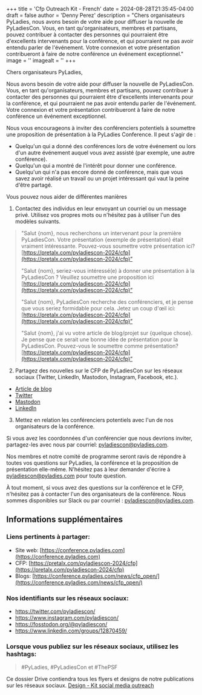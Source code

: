 +++
title = 'Cfp Outreach Kit - French'
date = 2024-08-28T21:35:45-04:00
draft = false
author = 'Denny Perez'
description = "Chers organisateurs PyLadies, nous avons besoin de votre aide pour diffuser la nouvelle de PyLadiesCon. Vous, en tant qu'organisateurs, membres et partisans, pouvez contribuer à contacter des personnes qui pourraient être d'excellents intervenants pour la conférence, et qui pourraient ne pas avoir entendu parler de l'événement. Votre connexion et votre présentation contribueront à faire de notre conférence un événement exceptionnel."
image = ''
imagealt = ''
+++

Chers organisateurs PyLadies,

Nous avons besoin de votre aide pour diffuser la nouvelle de PyLadiesCon. Vous,
en tant qu'organisateurs, membres et partisans, pouvez contribuer à contacter
des personnes qui pourraient être d'excellents intervenants pour la conférence,
et qui pourraient ne pas avoir entendu parler de l'événement. Votre connexion
et votre présentation contribueront à faire de notre conférence un événement
exceptionnel.

Nous vous encourageons à inviter des conférenciers potentiels à soumettre une
proposition de présentation à la PyLadies Conference. Il peut s'agir de :

- Quelqu'un qui a donné des conférences lors de votre événement ou lors d'un
  autre événement auquel vous avez assisté (par exemple, une autre conférence).
- Quelqu'un qui a montré de l'intérêt pour donner une conférence.
- Quelqu'un qui n'a pas encore donné de conférence, mais que vous savez avoir
  réalisé un travail ou un projet intéressant qui vaut la peine d'être partagé.

Vous pouvez nous aider de différentes manières

1. Contactez des individus en leur envoyant un courriel ou un message privé.
   Utilisez vos propres mots ou n'hésitez pas à utiliser l'un des modèles
   suivants.

> "Salut {nom}, nous recherchons un intervenant pour la première PyLadiesCon.
> Votre présentation {exemple de présentation} était vraiment intéressante.
> Pouvez-vous soumettre votre présentation ici?
> [https://pretalx.com/pyladiescon-2024/cfp](https://pretalx.com/pyladiescon-2024/cfp)”
>
> "Salut {nom}, seriez-vous intéressé(e) à donner une présentation à la
> PyLadiesCon ? Veuillez soumettre une proposition ici
> [https://pretalx.com/pyladiescon-2024/cfp](https://pretalx.com/pyladiescon-2024/cfp)”
>
> "Salut {nom}, PyLadiesCon recherche des conférenciers, et je pense que vous
> seriez formidable pour cela. Jetez un coup d'œil ici:
> [https://pretalx.com/pyladiescon-2024/cfp](https://pretalx.com/pyladiescon-2024/cfp)”
>
> "Salut {nom}, j'ai vu votre article de blog/projet sur {quelque chose}. Je
> pense que ce serait une bonne idée de présentation pour la PyLadiesCon.
> Pouvez-vous le soumettre comme présentation?
> [https://pretalx.com/pyladiescon-2024/cfp](https://pretalx.com/pyladiescon-2024/cfp)”

2. Partagez des nouvelles sur le CFP de PyLadiesCon sur les réseaux sociaux
   (Twitter, LinkedIn, Mastodon, Instagram, Facebook, etc.).

- [Article de blog](https://conference.pyladies.com/news/cfp_open/)
- [Twitter](https://x.com/pyladiescon/status/1824179923713659336)
- [Mastodon](https://fosstodon.org/@pyladiescon/112967895199872463)
- [LinkedIn](https://www.linkedin.com/posts/pyladiescon_pyladiescon-python-pyladies-activity-7229947209079795712-egx8?utm_source=share&utm_medium=member_desktop)

3. Mettez en relation les conférenciers potentiels avec l'un de nos
   organisateurs de la conférence.

Si vous avez les coordonnées d'un conférencier que nous devrions inviter, 
partagez-les avec nous par courriel: [pyladiescon@pyladies.com](mailto:pyladiescon@pyladies.com).

Nos membres et notre comité de programme seront ravis de répondre à toutes vos
questions sur PyLadies, la conférence et la proposition de présentation
elle-même. N'hésitez pas à leur demander d'écrire à
[pyladiescon@pyladies.com](mailto:pyladiescon@pyladies.com) pour toute
question.

À tout moment, si vous avez des questions sur la conférence et le CFP,
n'hésitez pas à contacter l'un des organisateurs de la conférence. Nous sommes
disponibles sur Slack ou par courriel :
[pyladiescon@pyladies.com](mailto:pyladiescon@pyladies.com).

## Informations supplémentaires

### Liens pertinents à partager:

* Site web: [https://conference.pyladies.com](https://conference.pyladies.com)
* CFP: [https://pretalx.com/pyladiescon-2024/cfp](https://pretalx.com/pyladiescon-2024/cfp)
* Blogs: [https://conference.pyladies.com/news/cfp_open/](https://conference.pyladies.com/news/cfp_open/)

### Nos identifiants sur les réseaux sociaux:

- https://twitter.com/pyladiescon/
- https://www.instagram.com/pyladiescon/
- https://fosstodon.org/@pyladiescon/
- https://www.linkedin.com/groups/12870459/

### Lorsque vous publiez sur les réseaux sociaux, utilisez les hashtags:

> \#PyLadies, \#PyLadiesCon et \#ThePSF

Ce dossier Drive contiendra tous les flyers et designs de notre
publications sur les réseaux sociaux. [Design - Kit social media
outreach](https://drive.google.com/drive/folders/1z6mkV1lp4pdxej3c3btlpwBaVLIwALPU?usp=sharing)
